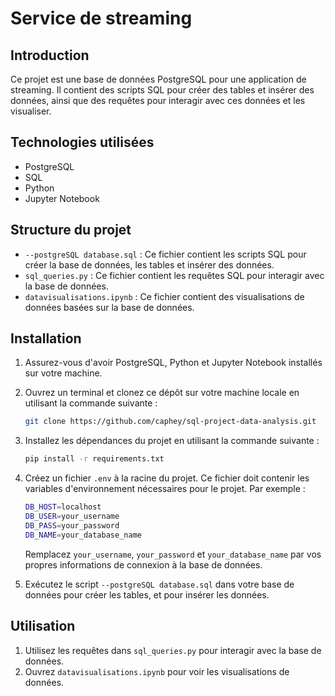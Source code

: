 # Service de streaming

## Introduction

Ce projet est une base de données PostgreSQL pour une application de streaming. Il contient des scripts SQL pour créer des tables et insérer des données, ainsi que des requêtes pour interagir avec ces données et les visualiser.

## Technologies utilisées

- PostgreSQL
- SQL
- Python
- Jupyter Notebook

## Structure du projet

- `--postgreSQL database.sql` : Ce fichier contient les scripts SQL pour créer la base de données, les tables et insérer des données.
- `sql_queries.py` : Ce fichier contient les requêtes SQL pour interagir avec la base de données.
- `datavisualisations.ipynb` : Ce fichier contient des visualisations de données basées sur la base de données.

## Installation

1. Assurez-vous d'avoir PostgreSQL, Python et Jupyter Notebook installés sur votre machine.
2. Ouvrez un terminal et clonez ce dépôt sur votre machine locale en utilisant la commande suivante :

    ```bash
    git clone https://github.com/caphey/sql-project-data-analysis.git
    ```
3. Installez les dépendances du projet en utilisant la commande suivante :

    ```bash
    pip install -r requirements.txt
    ```

4. Créez un fichier `.env` à la racine du projet. Ce fichier doit contenir les variables d'environnement nécessaires pour le projet. Par exemple :

   ```bash
   DB_HOST=localhost
   DB_USER=your_username
   DB_PASS=your_password
   DB_NAME=your_database_name
   ```

   Remplacez `your_username`, `your_password` et `your_database_name` par vos propres informations de connexion à la base de données.

5. Exécutez le script `--postgreSQL database.sql` dans votre base de données pour créer les tables, et pour insérer les données.

## Utilisation

1. Utilisez les requêtes dans `sql_queries.py` pour interagir avec la base de données.
2. Ouvrez `datavisualisations.ipynb` pour voir les visualisations de données.

